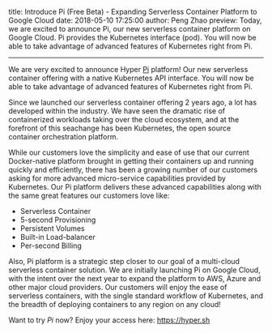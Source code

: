 title: Introduce Pi (Free Beta) - Expanding Serverless Container Platform to Google Cloud
date: 2018-05-10 17:25:00
author: Peng Zhao
preview: Today, we are excited to announce Pi, our new serverless container platform on Google Cloud. Pi provides the Kubernetes interface (pod). You will now be able to take advantage of advanced features of Kubernetes right from Pi. 

---

We are very excited to announce Hyper [Pi](https://hyper.sh/pi) platform! Our new serverless container offering with a native Kubernetes API interface. You will now be able to take advantage of advanced features of Kubernetes right from Pi. 

Since we launched our serverless container offering 2 years ago, a lot has developed within the industry. We have seen the dramatic rise of containerized workloads taking over the cloud ecosystem, and at the forefront of this seachange has been Kubernetes, the open source container orchestration platform.

While our customers love the simplicity and ease of use that our current Docker-native platform brought in getting their containers up and running quickly and efficiently, there has been a growing number of our customers asking for more advanced micro-service capabilities provided by Kubernetes. Our Pi platform delivers these advanced capabilities along with the same great features our customers love like:

- Serverless Container
- 5-second Provisioning
- Persistent Volumes 
- Built-in Load-balancer
- Per-second Billing

Also, Pi platform is a strategic step closer to our goal of a multi-cloud serverless container solution. We are initially launching Pi on Google Cloud, with the intent over the next year to expand the platform to AWS, Azure and other major cloud providers. Our customers will enjoy the ease of serverless containers, with the single standard workflow of Kubernetes, and the breadth of deploying containers to any region on any cloud!

Want to try _Pi_ now? Enjoy your access here: https://hyper.sh
